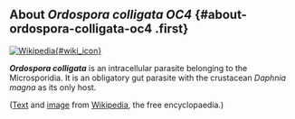 About *Ordospora colligata OC4* {#about-ordospora-colligata-oc4 .first}
-------------------------------

[![Wikipedia](/img/wikipedia_logo_v2_en.png){#wiki_icon}](http://en.wikipedia.org/wiki/Ordospora_colligata)

***Ordospora colligata*** is an intracellular parasite belonging to the
Microsporidia. It is an obligatory gut parasite with the crustacean
*Daphnia magna* as its only host.

([Text](http://en.wikipedia.org/wiki/Ordospora_colligata) and
[image](https://commons.wikimedia.org/wiki/File:Ordospora_colligata_spores.JPG)
from [Wikipedia](http://en.wikipedia.org/), the free encyclopaedia.)
